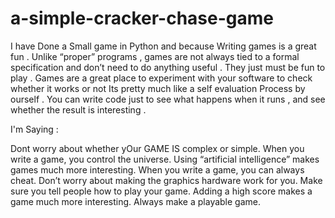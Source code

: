 # a-simple-cracker-chase-game

I have Done a Small game in Python and because Writing games is a great fun . Unlike “proper” programs , games are not always tied to a formal specification and don’t need to do anything useful . They just must be fun to play . Games are a great place to experiment with your software to check whether it works or not Its pretty much like a self evaluation Process by ourself . You can write code just to see what happens when it runs , and see whether the result is interesting .



I'm Saying  :

Dont worry about whether yOur GAME IS complex or simple.
When you write a game, you control the universe.
Using “artificial intelligence” makes games much more interesting.
When you write a game, you can always cheat.
Don’t worry about making the graphics hardware work for you.
Make sure you tell people how to play your game.
Adding a high score makes a game much more interesting.
Always make a playable game.
